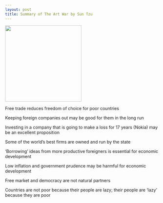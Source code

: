 ```yaml
---
layout: post
title: Summary of The Art War by Sun Tzu 
---
```


<img height="250"  src="https://i.gr-assets.com/images/S/compressed.photo.goodreads.com/books/1312041078l/1032019.jpg" /> 


Free trade reduces freedom of choice for poor countries

Keeping foreign companies out may be good for them in the long run

Investing in a company that is going to make a loss for 17 years (Nokia) may be an excellent proposition

Some of the world’s best firms are owned and run by the state

‘Borrowing’ ideas from more productive foreigners is essential for economic 
development

Low inflation and government prudence may be harmful for economic development

Free market and democracy are not natural partners

Countries are not poor because their people are lazy; their people are ‘lazy’ because they are poor